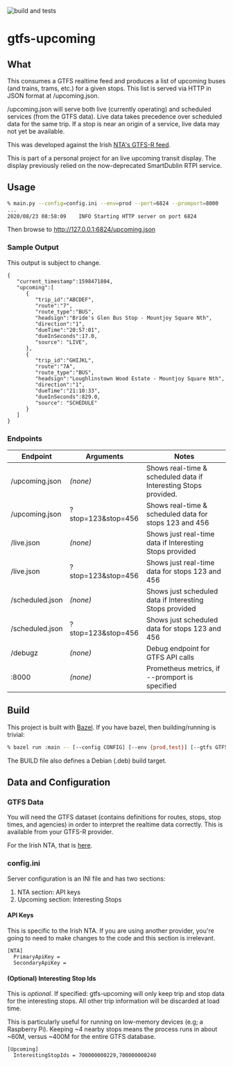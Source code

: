 ![build and tests](https://github.com/seanrees/gtfs-upcoming/actions/workflows/build.yml/badge.svg)

# gtfs-upcoming

## What

This consumes a GTFS realtime feed and produces a list of upcoming
buses (and trains, trams, etc.) for a given stops. This list is
served via HTTP in JSON format at /upcoming.json.

/upcoming.json will serve both live (currently operating) and scheduled services
(from the GTFS data). Live data takes precedence over scheduled data for the same
trip. If a stop is near an origin of a service, live data may not yet be
available.

This was developed against the Irish [NTA's GTFS-R feed](https://developer.nationaltransport.ie/api-details#api=gtfsr).

This is part of a personal project for an live upcoming transit display.
The display previously relied on the now-deprecated SmartDublin RTPI service.

## Usage

```sh
% main.py --config=config.ini --env=prod --port=6824 --promport=8000
...
2020/08/23 08:58:09    INFO Starting HTTP server on port 6824
```

Then browse to http://127.0.0.1:6824/upcoming.json

### Sample Output

This output is subject to change.

```
{
   "current_timestamp":1598471804,
   "upcoming":[
      {
         "trip_id":"ABCDEF",
         "route":"7",
         "route_type":"BUS",
         "headsign":"Bride's Glen Bus Stop - Mountjoy Square Nth",
         "direction":"1",
         "dueTime":"20:57:01",
         "dueInSeconds":17.0,
         "source": "LIVE",
      },
      {
         "trip_id":"GHIJKL",
         "route":"7A",
         "route_type":"BUS",
         "headsign":"Loughlinstown Wood Estate - Mountjoy Square Nth",
         "direction":"1",
         "dueTime":"21:10:33",
         "dueInSeconds":829.0,
         "source": "SCHEDULE"
      }
   ]
}
```

### Endpoints

Endpoint | Arguments | Notes
-------- | --------- | -----
/upcoming.json | _(none)_ | Shows real-time & scheduled data if Interesting Stops provided.
/upcoming.json | ?stop=123&stop=456 | Shows real-time & scheduled data for stops 123 and 456
/live.json | _(none)_ | Shows just real-time data if Interesting Stops provided
/live.json | ?stop=123&stop=456 | Shows just real-time data for stops 123 and 456
/scheduled.json | _(none)_ | Shows just scheduled data if Interesting Stops provided
/scheduled.json | ?stop=123&stop=456 | Shows just scheduled data for stops 123 and 456
/debugz | _(none)_ | Debug endpoint for GTFS API calls
:8000 | _(none)_ | Prometheus metrics, if --promport is specified

## Build

This project is built with [Bazel](http://bazel.build). If you have bazel,
then building/running is trivial:

```sh
% bazel run :main -- [--config CONFIG] [--env {prod,test}] [--gtfs GTFS] [--port PORT]
```

The BUILD file also defines a Debian (.deb) build target.

## Data and Configuration

### GTFS Data

You will need the GTFS dataset (contains definitions for routes, stops,
stop times, and agencies) in order to interpret the realtime data
correctly. This is available from your GTFS-R provider.

For the Irish NTA, that is [here](https://www.transportforireland.ie/transitData/google_transit_combined.zip).

### config.ini

Server configuration is an INI file and has two sections:

1. NTA section: API keys
1. Upcoming section: Interesting Stops

#### API Keys

This is specific to the Irish NTA. If you are using another provider, you're
going to need to make changes to the code and this section is irrelevant.

```
[NTA]
  PrimaryApiKey =
  SecondaryApiKey =
```

#### (Optional) Interesting Stop Ids

This is _optional_. If specified: gtfs-upcoming will only keep trip and stop
data for the interesting stops. All other trip information will be discarded
at load time.

This is particularly useful for running on low-memory devices (e.g; a
Raspberry Pi). Keeping ~4 nearby stops means the process runs in about ~60M,
versus ~400M for the entire GTFS database.

```
[Upcoming]
  InterestingStopIds = 700000000229,700000000240
```
